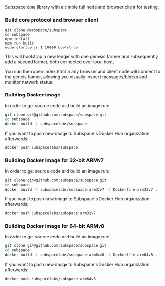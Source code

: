 Subspace core library with a simple full node and browser client for testing.

### Build core protocol and browser client
```
git clone @subspace/subspace
cd subspace
npm install
npm run build
node startup.js 1 10000 bootstrap
```
This will bootstrap a new ledger with one genesis farmer and subsequently add a second farmer, both connected over local host.

You can then open index.html in any browser and client node will connect to the geneis farmer, allowing you visually inspect messages/blocks and monitor network status.

### Building Docker image
In order to get source code and build an image run:
```bash
git clone git@github.com:subspace/subspace.git
cd subspace
docker build -t subspacelabs/subspace .
```

If you want to push new image to Subspace's Docker Hub organization afterwards:
```bash
docker push subspacelabs/subspace
```

### Building Docker image for 32-bit ARMv7
In order to get source code and build an image run:
```bash
git clone git@github.com:subspace/subspace.git
cd subspace
docker build -t subspacelabs/subspace:arm32v7 -f Dockerfile-arm32v7 .
```

If you want to push new image to Subspace's Docker Hub organization afterwards:
```bash
docker push subspacelabs/subspace:arm32v7
```

### Building Docker image for 64-bit ARMv8
In order to get source code and build an image run:
```bash
git clone git@github.com:subspace/subspace.git
cd subspace
docker build -t subspacelabs/subspace:arm64v8 -f Dockerfile-arm64v8 .
```

If you want to push new image to Subspace's Docker Hub organization afterwards:
```bash
docker push subspacelabs/subspace:arm64v8
```
